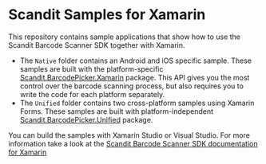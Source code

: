 # Scandit Samples for Xamarin

This repository contains sample applications that show how to use the Scandit Barcode Scanner SDK together with Xamarin.

- The `Native` folder contains an Android and iOS specific sample. These samples are built with the platform-specific [Scandit.BarcodePicker.Xamarin](https://www.nuget.org/packages/Scandit.BarcodePicker.Xamarin/) package. This API gives you the most control over the barcode scanning process, but also requires you to write the code for each platform separately.
- The `Unified` folder contains two cross-platform samples using Xamarin Forms. These samples are built with platform-independent [Scandit.BarcodePicker.Unified](https://www.nuget.org/packages/Scandit.BarcodePicker.Unified/) package. 

You can build the samples with Xamarin Studio or Visual Studio. For more information take a look at the [Scandit Barcode Scanner SDK documentation for Xamarin](http://docs.scandit.com/stable/xamarin/index.html)
